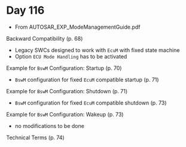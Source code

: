 # Day 116

* From AUTOSAR\_EXP\_ModeManagementGuide.pdf

Backward Compatibility (p. 68)
* Legacy SWCs designed to work with `EcuM` with fixed state machine
* Option `ECU Mode Handling` has to be activated

Example for `BswM` Configuration: Startup (p. 70)
* `BswM` configuration for fixed `EcuM` compatible startup (p. 71)

Example for `BswM` Configuration: Shutdown (p. 71)
* `BswM` configuration for fixed `EcuM` compatible shutdown (p. 73)

Example for `BswM` Configuration: Wakeup (p. 73)
* no modifications to be done

Technical Terms (p. 74)
